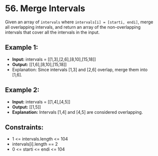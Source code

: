 # 56. Merge Intervals

Given an array of `intervals` where `intervals[i] = [starti, endi]`, merge all overlapping intervals, and return an array of the non-overlapping intervals that cover all the intervals in the input.

## Example 1:

- **Input:** intervals = [[1,3],[2,6],[8,10],[15,18]]
- **Output:** [[1,6],[8,10],[15,18]]
- Explanation: Since intervals [1,3] and [2,6] overlap, merge them into [1,6].

## Example 2:

- **Input:** intervals = [[1,4],[4,5]]
- **Output:** [[1,5]]
- **Explanation:** Intervals [1,4] and [4,5] are considered overlapping.

## Constraints:

- 1 <= intervals.length <= 104
- intervals[i].length == 2
- 0 <= starti <= endi <= 104